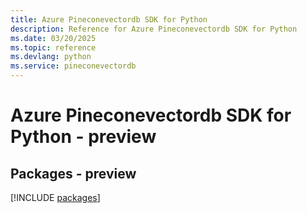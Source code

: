 ```yaml
---
title: Azure Pineconevectordb SDK for Python
description: Reference for Azure Pineconevectordb SDK for Python
ms.date: 03/20/2025
ms.topic: reference
ms.devlang: python
ms.service: pineconevectordb
---
```

# Azure Pineconevectordb SDK for Python - preview
## Packages - preview
[!INCLUDE [packages](pineconevectordb-index.md)]